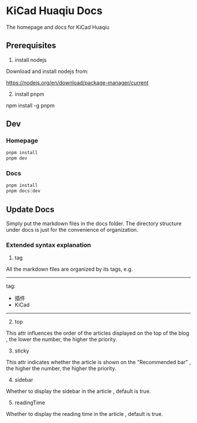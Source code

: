 # KiCad Huaqiu Docs

The homepage and docs for KiCad Huaqiu

## Prerequisites

1. install nodejs

Download and install nodejs from:

https://nodejs.org/en/download/package-manager/current

2. install pnpm

npm install -g pnpm

## Dev

### Homepage

```bash
pnpm install
pnpm dev

```

### Docs

```bash
pnpm install
pnpm docs:dev

```

## Update Docs

Simply put the markdown files in the docs folder. The directory structure under docs is just for the convenience of organization.

### Extended syntax explanation

1. tag

All the markdown files are organized by its tags, e.g.

---

tag:

- 插件
- KiCad

---

2. top

This attr influences the order of the articles displayed on the top of the blog , the lower the number, the higher the priority.

3. sticky

This attr indicates whether the article is shown on the "Recommended bar" , the higher the number, the higher the priority.

4. sidebar

Whether to display the sidebar in the article , default is true.

5. readingTime

Whether to display the reading time in the article , default is true.
